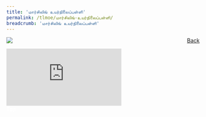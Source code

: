 ```yaml
---
title: 'மார்சிலிங் உயர்நிலைப்பள்ளி'
permalink: /tlmoe/மார்சிலிங்-உயர்நிலைப்பள்ளி/
breadcrumb: 'மார்சிலிங் உயர்நிலைப்பள்ளி'
---
```

<a href="/gallery/தமிழ்மொழிக்-காட்சிக்கூடம்-tamil-exhibitions-d/schools/" style="float:right;">Back</a>
 <img src="/images/MARSILINGSEC-TL.jpg"> <br/>
<div class="video-container">
<iframe src="https://www.youtube.com/embed/ukapxiZQQeg" frameborder="0" allow="accelerometer; autoplay; encrypted-media; gyroscope; picture-in-picture" allowfullscreen></iframe>
</div>
<div class="btntop"><a href="#top" style="text-decoration:none;"><span style="color:white"><b>Top</b></span></a></div>

